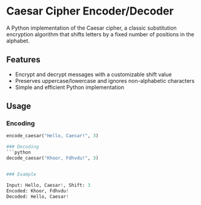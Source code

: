 # Caesar Cipher Encoder/Decoder

A Python implementation of the Caesar cipher, a classic substitution encryption algorithm that shifts letters by a fixed number of positions in the alphabet.

## Features
- Encrypt and decrypt messages with a customizable shift value
- Preserves uppercase/lowercase and ignores non-alphabetic characters
- Simple and efficient Python implementation


## Usage

### Encoding
```python
encode_caesar("Hello, Caesar!", 3)

### Decoding
```python
decode_caesar("Khoor, Fdhvdu!", 3)


### Example

Input: Hello, Caesar!, Shift: 3
Encoded: Khoor, Fdhvdu!
Decoded: Hello, Caesar!
